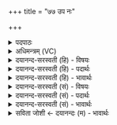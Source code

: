 +++
title = "७७ उप नः"

+++
<details><summary>पदपाठः</summary>

उप॑। नः॒। सू॒नवः॑। गिरः॑। शृ॒ण्वन्तु॑। अ॒मृत॑स्य। ये। सु॒मृ॒डी॒का इति॑ सुऽमृडी॒का भ॒व॒न्तु॒। नः॒। ७७।
</details>

<details><summary>अधिमन्त्रम् (VC)</summary>

- विश्वेदेवा देवताः
- सुहोत्र ऋषिः
- निचृद्गायत्री
- षड्जः
</details>

<details><summary>दयानन्द-सरस्वती (हि) - विषयः</summary>

अब माता-पिता अपने सन्तानों के प्रति क्या करें, इस विषय को अगले मन्त्र में कहा है ॥
</details>

<details><summary>दयानन्द-सरस्वती (हि) - पदार्थः</summary>

पदार्थान्वयभाषाः -  (ये) जो (नः) हमारे (सूनवः) सन्तान (अमृतस्य) नाशरहित परमेश्वर के सम्बन्ध की वा नित्य वेद की (गिरः) वाणियों को (उप, शृण्वन्तु) अध्यापकादि के निकट सुनें वे (नः) हमारे लिये (सुमृडीकाः) उत्तम सुख करनेहारे (भवन्तु) होवें ॥७७ ॥
</details>

<details><summary>दयानन्द-सरस्वती (हि) - भावार्थः</summary>

भावार्थभाषाः -  जो माता-पिता अपने पुत्रों और कन्याओं को ब्रह्मचर्य के साथ वेदविद्या और उत्तम शिक्षा से युक्त कर शरीर और आत्मा के बलवाले करें तो उन सन्तानों के लिये अत्यन्त हितकारी हों ॥७७ ॥
</details>

<details><summary>दयानन्द-सरस्वती (सं) - विषयः</summary>

अथ पितरौ स्वसन्तानान् प्रति किं कुर्यातामित्याह ॥
</details>

<details><summary>दयानन्द-सरस्वती (सं) - पदार्थः</summary>

पदार्थान्वयभाषाः -  ये नः सूनवोऽमृतस्य गिर उपशृण्वन्तु ते नस्सुमृडीका भवन्तु ॥७७ ॥
</details>

<details><summary>दयानन्द-सरस्वती (सं) - भावार्थः</summary>

भावार्थभाषाः -  यदि मातापितरौ स्वपुत्रान् कन्याश्च ब्रह्मचर्येण वेदविद्यया सुशिक्षया च युक्तान् कृत्वा शरीरात्मबलवतः कुर्यातां तर्हि तेभ्योऽत्यन्तसुखकरौ स्याताम् ॥७७ ॥
</details>

<details><summary>सविता जोशी ← दयानन्दः (म) - भावार्थः</summary>

भावार्थभाषाः -  जे माता-पिता आपल्या मुला-मुलींना ब्रह्मचर्यपालन व वेदविद्या शिकवून शरीर व आत्मा बलवान करतात त्यांच्या संतानांचे कल्याण होते.
</details>